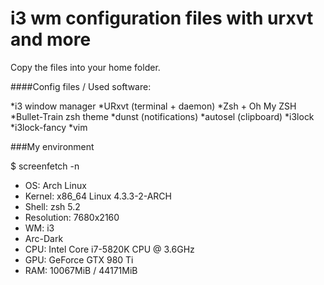 # i3 wm configuration files with urxvt and more

Copy the files into your home folder. 

####Config files / Used software:

*i3 window manager
*URxvt (terminal + daemon)
*Zsh + Oh My ZSH
*Bullet-Train zsh theme
*dunst (notifications)
*autosel (clipboard)
*i3lock
*i3lock-fancy
*vim

###My environment

$ screenfetch -n

* OS: Arch Linux 
* Kernel: x86_64 Linux 4.3.3-2-ARCH
* Shell: zsh 5.2
* Resolution: 7680x2160
* WM: i3
* Arc-Dark
* CPU: Intel Core i7-5820K CPU @ 3.6GHz
* GPU: GeForce GTX 980 Ti
* RAM: 10067MiB / 44171MiB

